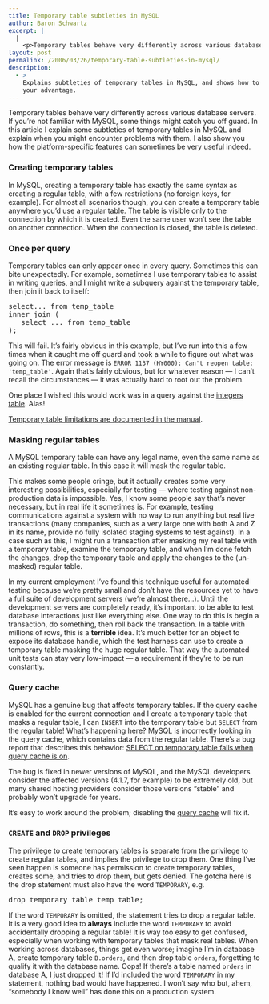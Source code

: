 ```yaml
---
title: Temporary table subtleties in MySQL
author: Baron Schwartz
excerpt: |
  |
    <p>Temporary tables behave very differently across various database servers.  If you're not familiar with MySQL, some things might catch you off guard.  In this article I explain some subtleties of temporary tables in MySQL and explain when you might encounter problems with them.  I also show you how the platform-specific features can sometimes be very useful indeed.</p>
layout: post
permalink: /2006/03/26/temporary-table-subtleties-in-mysql/
description:
  - >
    Explains subtleties of temporary tables in MySQL, and shows how to use them to
    your advantage.
---
```

Temporary tables behave very differently across various database servers. If you&#8217;re not familiar with MySQL, some things might catch you off guard. In this article I explain some subtleties of temporary tables in MySQL and explain when you might encounter problems with them. I also show you how the platform-specific features can sometimes be very useful indeed.

### Creating temporary tables

In MySQL, creating a temporary table has exactly the same syntax as creating a regular table, with a few restrictions (no foreign keys, for example). For almost all scenarios though, you can create a temporary table anywhere you&#8217;d use a regular table. The table is visible only to the connection by which it is created. Even the same user won&#8217;t see the table on another connection. When the connection is closed, the table is deleted.

### Once per query

Temporary tables can only appear once in every query. Sometimes this can bite unexpectedly. For example, sometimes I use temporary tables to assist in writing queries, and I might write a subquery against the temporary table, then join it back to itself:

<pre>select... from temp_table
inner join (
   select ... from temp_table
);</pre>

This will fail. It&#8217;s fairly obvious in this example, but I&#8217;ve run into this a few times when it caught me off guard and took a while to figure out what was going on. The error message is `ERROR 1137 (HY000): Can't reopen table: 'temp_table'`. Again that&#8217;s fairly obvious, but for whatever reason &#8212; I can&#8217;t recall the circumstances &#8212; it was actually hard to root out the problem.

One place I wished this would work was in a query against the [integers table][1]. Alas!

[Temporary table limitations are documented in the manual][2].

### Masking regular tables

A MySQL temporary table can have any legal name, even the same name as an existing regular table. In this case it will mask the regular table.

This makes some people cringe, but it actually creates some very interesting possibilities, especially for testing &#8212; where testing against non-production data is impossible. Yes, I know some people say that&#8217;s never necessary, but in real life it sometimes is. For example, testing communications against a system with no way to run anything but real live transactions (many companies, such as a very large one with both A and Z in its name, provide no fully isolated staging systems to test against). In a case such as this, I might run a transaction after masking my real table with a temporary table, examine the temporary table, and when I&#8217;m done fetch the changes, drop the temporary table and apply the changes to the (un-masked) regular table.

In my current employment I&#8217;ve found this technique useful for automated testing because we&#8217;re pretty small and don&#8217;t have the resources yet to have a full suite of development servers (we&#8217;re almost there&#8230;). Until the development servers are completely ready, it&#8217;s important to be able to test database interactions just like everything else. One way to do this is begin a transaction, do something, then roll back the transaction. In a table with millions of rows, this is a **terrible** idea. It&#8217;s much better for an object to expose its database handle, which the test harness can use to create a temporary table masking the huge regular table. That way the automated unit tests can stay very low-impact &#8212; a requirement if they&#8217;re to be run constantly.

### Query cache

MySQL has a genuine bug that affects temporary tables. If the query cache is enabled for the current connection and I create a temporary table that masks a regular table, I can `INSERT` into the temporary table but `SELECT` from the regular table! What&#8217;s happening here? MySQL is incorrectly looking in the query cache, which contains data from the regular table. There&#8217;s a bug report that describes this behavior: [SELECT on temporary table fails when query cache is on][3].

The bug is fixed in newer versions of MySQL, and the MySQL developers consider the affected versions (4.1.7, for example) to be extremely old, but many shared hosting providers consider those versions &#8220;stable&#8221; and probably won&#8217;t upgrade for years.

It&#8217;s easy to work around the problem; disabling the [query cache][4] will fix it.

### `CREATE` and `DROP` privileges

The privilege to create temporary tables is separate from the privilege to create regular tables, and implies the privilege to drop them. One thing I&#8217;ve seen happen is someone has permission to create temporary tables, creates some, and tries to drop them, but gets denied. The gotcha here is the drop statement must also have the word `TEMPORARY`, e.g.

<pre>drop temporary table temp_table;</pre>

If the word `TEMPORARY` is omitted, the statement tries to drop a regular table. It is a very good idea to **always** include the word `TEMPORARY` to avoid accidentally dropping a regular table! It is way too easy to get confused, especially when working with temporary tables that mask real tables. When working across databases, things get even worse; imagine I&#8217;m in database A, create temporary table `B.orders`, and then drop table `orders`, forgetting to qualify it with the database name. Oops! If there&#8217;s a table named `orders` in database A, I just dropped it! If I&#8217;d included the word `TEMPORARY` in my statement, nothing bad would have happened. I won&#8217;t say who but, ahem, &#8220;somebody I know well&#8221; has done this on a production system.

 [1]: /blog/2005/12/07/the-integers-table/
 [2]: http://dev.mysql.com/doc/refman/5.0/en/temporary-table-problems.html
 [3]: http://bugs.mysql.com/bug.php?id=6084
 [4]: http://dev.mysql.com/doc/refman/5.0/en/query-cache-configuration.html